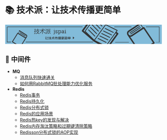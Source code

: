 # 📚 技术派：让技术传播更简单
![banner](../assets/rameo/jspai.jpg)

## 🚀 中间件
- **MQ**
    - [消息队列快速通关](/Middleware/MQ/消息队列快速通关.md)
    - [如何用RabbitMQ批处理能力优化服务](/Middleware/MQ/如何用RabbitMQ批处理能力优化服务.md)
- **Redis**
    - [Redis事务](/Middleware/Redis/Redis事务.md)
    - [Redis持久化](/Middleware/Redis/Redis持久化.md)
    - [Redis分布式锁](/Middleware/Redis/Redis分布式锁.md)
    - [Redis的应用场景](/Middleware/Redis/Redis的应用场景.md)
    - [Redis热key的发现与解决](/Middleware/Redis/Redis热key的发现与解决.md)
    - [Redis内存淘汰策略和过期键清除策略](/Middleware/Redis/Redis内存淘汰策略和过期键清除策略.md)
    - [Redisson分布式锁的AOP实现](/Middleware/Redis/Redisson分布式锁的AOP实现.md)
